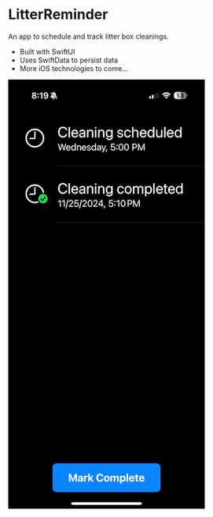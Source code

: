 # LitterReminder
An app to schedule and track litter box cleanings.

- Built with SwiftUI
- Uses SwiftData to persist data
- More iOS technologies to come...

![App screenshot](screenshot.png)
